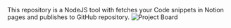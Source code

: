 This repository is a NodeJS tool with fetches your Code snippets in Notion pages and publishes to GitHub repository.
![Project Board](https://mahek-unnisa.notion.site/9048d6760ea14db99ab481f28f487d9f?v=076643f6ee674c5e88050dc0dd2be6c2)